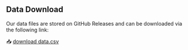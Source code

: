## Data Download 
Our data files are stored on GitHub Releases and can be downloaded via the following link: 

📥 [download data.csv](https://github.com/QingZhang990806/Bubble-Map/releases/tag/data)
